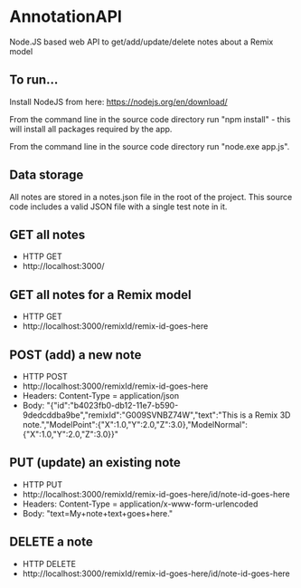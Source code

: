 # AnnotationAPI
Node.JS based web API to get/add/update/delete notes about a Remix model

## To run...
Install NodeJS from here: https://nodejs.org/en/download/

From the command line in the source code directory run "npm install" - this will install all packages required by the app.

From the command line in the source code directory run "node.exe app.js".

## Data storage
All notes are stored in a notes.json file in the root of the project. This source code includes a valid JSON file with a single test note in it.

## GET all notes
* HTTP GET
* http://localhost:3000/

## GET all notes for a Remix model
* HTTP GET
* http://localhost:3000/remixId/remix-id-goes-here

## POST (add) a new note
* HTTP POST
* http://localhost:3000/remixId/remix-id-goes-here
* Headers: Content-Type = application/json
* Body: "{"id":"b4023fb0-db12-11e7-b590-9dedcddba9be","remixId":"G009SVNBZ74W","text":"This is a Remix 3D note.","ModelPoint":{"X":1.0,"Y":2.0,"Z":3.0},"ModelNormal":{"X":1.0,"Y":2.0,"Z":3.0}}"

## PUT (update) an existing note
* HTTP PUT
* http://localhost:3000/remixId/remix-id-goes-here/id/note-id-goes-here
* Headers: Content-Type = application/x-www-form-urlencoded
* Body: "text=My+note+text+goes+here."

## DELETE a note
* HTTP DELETE
* http://localhost:3000/remixId/remix-id-goes-here/id/note-id-goes-here
